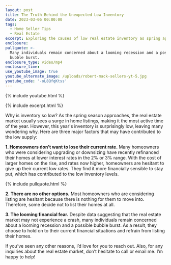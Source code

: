 ```yaml
---
layout: post
title: The Truth Behind the Unexpected Low Inventory
date: 2023-03-06 00:00:00
tags:
  - Home Seller Tips
  - Real Estate
excerpt: Exploring the causes of low real estate inventory as spring approaches.
enclosure:
pullquote: >-
  Many individuals remain concerned about a looming recession and a possible
  bubble burst.
enclosure_type: video/mp4
enclosure_time:
use_youtube_image: true
youtube_alternate_image: /uploads/robert-mack-sellers-yt-5.jpg
youtube_code: '-oL8QfqKtss'
---
```

{% include youtube.html %}

{% include excerpt.html %}

Why is inventory so low? As the spring season approaches, the real estate market usually sees a surge in home listings, making it the most active time of the year. However, this year's inventory is surprisingly low, leaving many wondering why. Here are three major factors that may have contributed to the low supply:

**1\. Homeowners don’t want to lose their current rate.** Many homeowners who were considering upgrading or downsizing have recently refinanced their homes at lower interest rates in the 2% or 3% range. With the cost of larger homes on the rise, and rates now higher, homeowners are hesitant to give up their current low rates. They find it more financially sensible to stay put, which has contributed to the low inventory levels.

{% include pullquote.html %}

**2\. There are no other options.**&nbsp;Most homeowners who are considering listing are hesitant because there is nothing for them to move into. Therefore, some decide not to list their homes at all.

**3\. The looming financial fear.** Despite data suggesting that the real estate market may not experience a crash, many individuals remain concerned about a looming recession and a possible bubble burst. As a result, they choose to hold on to their current financial situations and refrain from listing their homes.

If you’ve seen any other reasons, I’d love for you to reach out. Also, for any inquiries about the real estate market, don’t hesitate to call or email me. I’m happy to help!